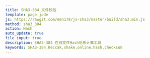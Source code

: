 ```yaml
---
title: SHA3-384 文件校验
template: page.jade
js: https://rawgit.com/emn178/js-sha3/master/build/sha3.min.js
method: sha3_384
action: Hash
auto_update: true
file_input: true
description: SHA3-384 在线文件Hash哈希计算工具
keywords: SHA3-384,Keccak,shake,online,hash,checksum
---
```

